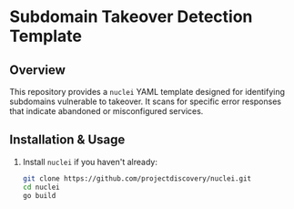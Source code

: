 # Subdomain Takeover Detection Template

## Overview
This repository provides a `nuclei` YAML template designed for identifying subdomains vulnerable to takeover. It scans for specific error responses that indicate abandoned or misconfigured services.

## Installation & Usage
1. Install `nuclei` if you haven't already:
   ```sh
   git clone https://github.com/projectdiscovery/nuclei.git
   cd nuclei
   go build
